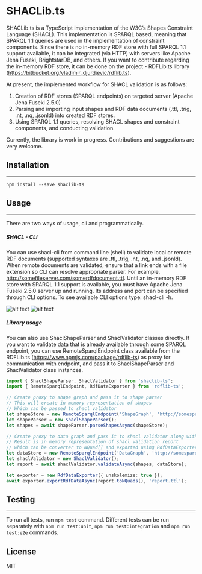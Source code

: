 # SHACLib.ts

SHACLib.ts is a TypeScript implementation of the W3C’s Shapes Constraint Language (SHACL). 
This implementation is SPARQL based, meaning that SPARQL 1.1 queries are used in the implementation of constraint components. 
Since there is no in-memory RDF store with full SPARQL 1.1 support available, it can be integrated (via HTTP) with servers like Apache Jena Fuseki, BrightstarDB, and others. 
If you want to contribute regarding the in-memory RDF store, it can be done on the project - RDFLib.ts library (https://bitbucket.org/vladimir_djurdjevic/rdflib.ts). 

At present, the implemented workflow for SHACL validation is as follows: 
 1. Creation of RDF stores (SPARQL endpoints) on targeted server (Apache Jena Fuseki 2.5.0) 
 2. Parsing and importing input shapes and RDF data documents (.ttl, .trig, .nt, .nq, .jsonld) into created RDF stores. 
 3. Using SPARQL 1.1 queries, resolving SHACL shapes and constraint components, and conducting validation. 
 
Currently, the library is work in progress. Contributions and suggestions are very welcome.


## Installation
---

`npm install --save shaclib-ts`

## Usage
---
There are two ways of usage, cli and programmatically. 
##### SHACL - CLI
You can use shacl-cli from command line (shell) to validate local or remote RDF documents (supported syntaxes are .ttl, .trig, .nt, .nq, and .jsonld). 
When remote documents are validated, ensure that a link ends with a file extension so CLI can resolve appropriate parser. For example, http://somefileserver.com/somerdfdocument.ttl. 
Until an in-memory RDF store with SPARQL 1.1 support is available, you must have Apache Jena Fuseki 2.5.0 server up and running. Its address and port can be specified through CLI options. 
To see available CLI options type: shacl-cli -h.

![alt text](http://i64.tinypic.com/2la7eok.png)
![alt text](http://i64.tinypic.com/2cnaxys.png)

##### Library usage
You can also use ShaclShapeParser and ShaclValidator classes directly. 
If you want to validate data that is already available through some SPARQL endpoint, you can use RemoteSparqlEndpoint class available from the RDFLib.ts (https://www.npmjs.com/package/rdflib-ts) as proxy for communication with endpoint, and pass it to ShaclShapeParser and ShaclValidator class instances.

```typescript
import { ShaclShapeParser, ShaclValidator } from 'shaclib-ts';
import { RemoteSparqlEndpoint, RdfDataExporter } from 'rdflib-ts';

// Create proxy to shape graph and pass it to shape parser
// This will create in memory representation of shapes
// Which can be passed to shacl validator
let shapeStore = new RemoteSparqlEndpoint('ShapeGraph', 'http://somesparqlserver.com');
let shapeParser = new ShaclShapeParser();
let shapes = await shapeParser.parseShapesAsync(shapeStore);

// Create proxy to data graph and pass it to shacl validator along with parsed shapes
// Result is in memory representation of shacl validation report
// which can be converter to NQuad[] and exported using RdfDataExporter from `rdflib-ts`;
let dataStore = new RemoteSparqlEndpoint('DataGraph', 'http://somesparqlserver.com');
let shaclValidator = new ShaclValidator();
let report = await shaclValidator.validateAsync(shapes, dataStore);

let exporter = new RdfDataExporter({ unskolemize: true });
await exporter.exportRdfDataAsync(report.toNQuads(), 'report.ttl');
```

## Testing
---

To run all tests, run `npm test` command. Different tests can be run separately with `npm run test:unit`, `npm run test:integration` and `npm run test:e2e` commands. 

License
----

MIT
